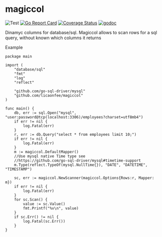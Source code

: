 # magiccol

![Test](https://github.com/licaonfee/magiccol/workflows/Run%20test/badge.svg?branch=master)
[![Go Report Card](https://goreportcard.com/badge/github.com/licaonfee/magiccol)](https://goreportcard.com/report/github.com/licaonfee/magiccol)
[![Coverage Status](https://coveralls.io/repos/github/licaonfee/magiccol/badge.svg?branch=master)](https://coveralls.io/github/licaonfee/magiccol?branch=master)
[![godoc](http://img.shields.io/badge/godoc-reference-5272B4.svg?style=flat-square)](https://pkg.go.dev/github.com/licaonfee/magiccol?tab=doc)

Dinamyc columns for database/sql. Magiccol allows to scan rows for a sql query, without known which columns it returns

Example

```golang
package main

import (
    "database/sql"
    "fmt"
    "log"
    "reflect"

    "github.com/go-sql-driver/mysql"
    "github.com/licaonfee/magiccol"
)

func main() {
    db, err := sql.Open("mysql", "user:password@tcp(localhost:3306)/employees?charset=utf8mb4")
    if err != nil {
        log.Fatal(err)
    }
    r, err := db.Query("select * from employees limit 10;")
    if err != nil {
        log.Fatal(err)
    }
    m := magiccol.DefaultMapper()
    //Use mysql native Time type see
    //https://github.com/go-sql-driver/mysql#timetime-support
    m.Type(reflect.TypeOf(mysql.NullTime{}), "DATE", "DATETIME", "TIMESTAMP")

    sc, err := magiccol.NewScanner(magiccol.Options{Rows:r, Mapper: m})
    if err != nil {
        log.Fatal(err)
    }
    for sc.Scan() {
        value := sc.Value()
        fmt.Printf("%v\n", value)
    }
    if sc.Err() != nil {
        log.Fatal(sc.Err())
    }
}

```
